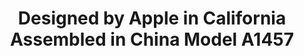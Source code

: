 ---
ee_id: '4393'
site: '1'
type: '2'
long_id: 2017-059 Designed by Apple in California Assembled in China Model A1457
url: 2017-059-designed-by-apple-in-california-assembled-in-china-model-a1457
year: '2017'
medium: 'Embossed arches paper. '
commission:
add_credit:
dims:
pitch: Ran an iphone through a printing press, LOL.&nbsp;
ps:
live_url:
related:
title: Designed by Apple in California Assembled in China Model A1457
youtube:
imgs: iphone-emboss-2017-059-full-database-ih.jpg
subheading:
year2: '2017'
download:
add_credits:
related_code:
! '':
layout: things-i-made
---